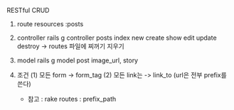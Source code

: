 RESTful CRUD

1. route
resources :posts


2. controller
rails g controller posts index new create show edit update destroy
-> routes 파일에 찌꺼기 지우기

3. model
rails g model post image_url, story


4. 조건
 (1) 모든 form -> form_tag
 (2) 모든 link는 -> link_to (url은 전부 prefix를 쓴다)

    - 참고  : rake routes
            : prefix_path
